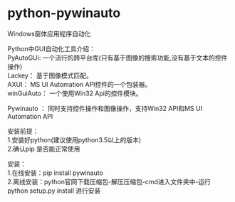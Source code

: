 # python-pywinauto
Windows窗体应用程序自动化  

Python中GUI自动化工具介绍：  
  PyAutoGUi: 一个流行的跨平台库(只有基于图像的搜索功能,没有基于文本的控件操作)  
  Lackey：    基于图像模式匹配。  
  AXUI： MS UI Automation API控件的一个包装器。  
  winGuiAuto： 一个使用Win32 Api的控件模块。  

  Pywinauto ： 同时支持控件操作和图像操作，支持Win32 API和MS UI Automation API   
  

安装前提：  
	1.安装好python(建议使用python3.5以上的版本)  
	2.确认pip 是否能正常使用  
  
安装：  
	1.在线安装：pip install pywinauto   
	2.离线安装：python官网下载压缩包-解压压缩包-cmd进入文件夹中-运行 python setup.py install 进行安装  
	
